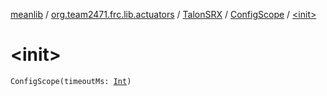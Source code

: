 [meanlib](../../../index.md) / [org.team2471.frc.lib.actuators](../../index.md) / [TalonSRX](../index.md) / [ConfigScope](index.md) / [&lt;init&gt;](./-init-.md)

# &lt;init&gt;

`ConfigScope(timeoutMs: `[`Int`](https://kotlinlang.org/api/latest/jvm/stdlib/kotlin/-int/index.html)`)`